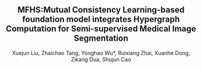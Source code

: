 <div align="center">
<h2>MFHS:Mutual Consistency Learning-based foundation model integrates Hypergraph Computation for Semi-supervised Medical Image Segmentation</h2>
</div>
<div align="center">
Xuejun Liu, Zhaichao Tang, Yonghao Wu*, Ruixiang Zhai, Xuanhe Dong,
Zikang Dua, Shujun Cao
</div>
